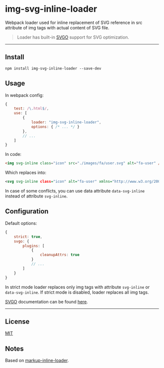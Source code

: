 

# img-svg-inline-loader

Webpack loader used for inline replacement of SVG reference in src attribute of img tags with actual content of SVG file.

> Loader has built-in [SVGO](https://github.com/svg/svgo) support for SVG optimization.

---

## Install

`npm install img-svg-inline-loader --save-dev`

## Usage

In webpack config:
```javascript
{
	test: /\.html$/,
	use: [
		{
			loader: "img-svg-inline-loader",
			options: { /* ... */ }
		},
		// ...
	]
}
```

In code:
```html
<img svg-inline class="icon" src="./images/fa/user.svg" alt="fa-user" />
```

Which replaces into:
```xml
<svg svg-inline class="icon" alt="fa-user" xmlns="http://www.w3.org/2000/svg" viewBox="0 0 512 512"><path d="M256 0c88.366 0 160 71.634 160 160s-71.634 160-160 160S96 248.366 96 160 167.634 0 256 0zm183.283 333.821l-71.313-17.828c-74.923 53.89-165.738 41.864-223.94 0l-71.313 17.828C29.981 344.505 0 382.903 0 426.955V464c0 26.51 21.49 48 48 48h416c26.51 0 48-21.49 48-48v-37.045c0-44.052-29.981-82.45-72.717-93.134z"/></svg>
```
In case of some conflicts, you can use data attribute `data-svg-inline` instead of attribute `svg-inline`.

## Configuration

Default options:
```javascript
{
	strict: true,
	svgo: {
		plugins: [
			{
				cleanupAttrs: true
			}
			// ...
		]
	}
}
```
In strict mode loader replaces only img tags with attribute `svg-inline` or `data-svg-inline`. If strict mode is disabled, loader replaces all img tags.

[SVGO](https://github.com/svg/svgo) documentation can be found [here](https://github.com/svg/svgo).

---

## License

[MIT](http://opensource.org/licenses/MIT)

## Notes

Based on [markup-inline-loader](https://github.com/asnowwolf/markup-inline-loader).
